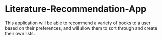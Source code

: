 # Literature-Recommendation-App
This application will be able to recommend a variety of books to a user based on their preferences, and will allow them to sort through and create their own lists.
